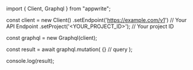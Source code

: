 import { Client, Graphql } from "appwrite";

const client = new Client()
    .setEndpoint('https://example.com/v1') // Your API Endpoint
    .setProject('<YOUR_PROJECT_ID>'); // Your project ID

const graphql = new Graphql(client);

const result = await graphql.mutation(
    {} // query
);

console.log(result);

